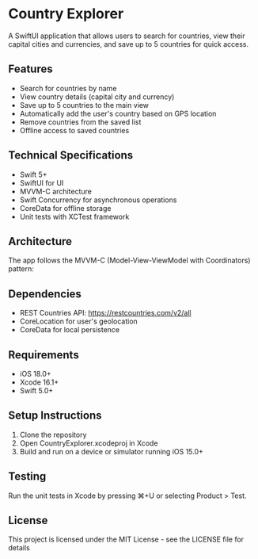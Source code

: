 # Country Explorer

A SwiftUI application that allows users to search for countries, view their capital cities and currencies, and save up to 5 countries for quick access.

## Features

- Search for countries by name
- View country details (capital city and currency)
- Save up to 5 countries to the main view
- Automatically add the user's country based on GPS location
- Remove countries from the saved list
- Offline access to saved countries

## Technical Specifications

- Swift 5+
- SwiftUI for UI
- MVVM-C architecture
- Swift Concurrency for asynchronous operations
- CoreData for offline storage
- Unit tests with XCTest framework

## Architecture

The app follows the MVVM-C (Model-View-ViewModel with Coordinators) pattern:

## Dependencies

- REST Countries API: https://restcountries.com/v2/all
- CoreLocation for user's geolocation
- CoreData for local persistence
  
## Requirements
- iOS 18.0+
- Xcode 16.1+
- Swift 5.0+
  
## Setup Instructions

1. Clone the repository
2. Open CountryExplorer.xcodeproj in Xcode
3. Build and run on a device or simulator running iOS 15.0+

## Testing

Run the unit tests in Xcode by pressing ⌘+U or selecting Product > Test.

## License
This project is licensed under the MIT License - see the LICENSE file for details
